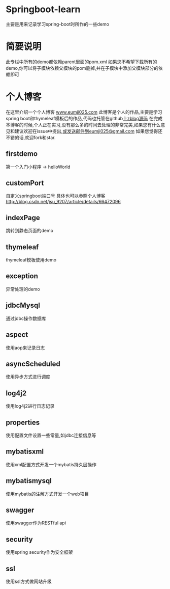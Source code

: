 # Springboot-learn
主要是用来记录学习spring-boot时所作的一些demo

# 简要说明
此专栏中所有的demo都依赖parent里面的pom.xml
如果您不希望下载所有的demo,你可以将子模块依赖父模块的pom删掉,并在子模块中添加父模块部分的依赖即可

# 个人博客
在这里介绍一个个人博客 www.eumji025.com
此博客是个人的作品,主要是学习spring boot和thymeleaf模板后的作品,代码也托管在github上[zblog源码](https://github.com/eumji025/zblog)
在完成本博客的时候,个人正在实习,没有那么多的时间去处理的非常完美,如果您有什么意见和建议欢迎在issue中提出,或发送邮件到eumji025@gmail.com
如果您觉得还不错的话,欢迎fork和star.


## firstdemo
第一个入门小程序 -> helloWorld
## customPort
自定义springboot端口号
具体也可以参照个人博客 http://blog.csdn.net/jsu_9207/article/details/66472096

## indexPage
跳转到静态页面的demo
## thymeleaf
thymeleaf模板使用demo
## exception
异常处理的demo
## jdbcMysql
通过jdbc操作数据库
## aspect
使用aop来记录日志
## asyncScheduled
使用异步方式进行调度
## log4j2
使用log4j2进行日志记录
## properties
使用配置文件设置一些常量,如jdbc连接信息等
## mybatisxml
使用xml配置方式开发一个mybatis持久层操作
## mybatismysql
使用mybatis的注解方式开发一个web项目
## swagger
使用swagger作为RESTful api
## security
使用spring security作为安全框架
## ssl 
使用ssl方式做网站升级



